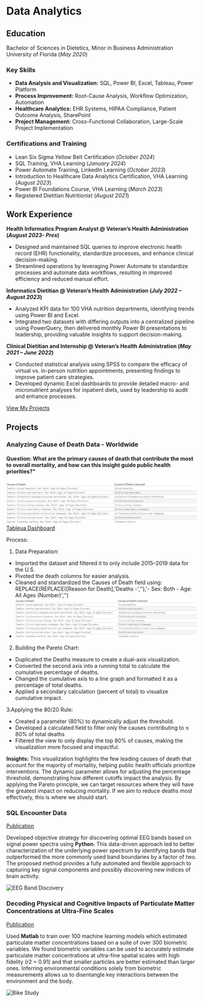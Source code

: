 # Data Analytics

## Education	        		
Bachelor of Sciences in Dietetics, Minor in Business Administration
  University of Florida (_May 2020_)

### Key Skills
- **Data Analysis and Visualization:** SQL, Power BI, Excel, Tableau, Power Platform
- **Process Improvement:** Root-Cause Analysis, Workflow Optimization, Automation
- **Healthcare Analytics:** EHR Systems, HIPAA Compliance, Patient Outcome Analysis, SharePoint
- **Project Management:** Cross-Functional Collaboration, Large-Scale Project Implementation

### Certifications and Training
- Lean Six Sigma Yellow Belt Certification (_October 2024_)
- SQL Training, VHA Learning (_January 2024_)
- Power Automate Training, LinkedIn Learning (_October 2023_)
- Introduction to Healthcare Data Analytics Certification, VHA Learning (_August 2023_)
- Power BI Foundations Course, VHA Learning (_March 2023_)
- Registered Dietitian Nutritionist (_August 2021_)

## Work Experience
**Health Informatics Program Analyst  @ Veteran’s Health Administration (_August 2023- Pres_)**
- Designed and maintained SQL queries to improve electronic health record (EHR) functionality,  standardize processes, and enhance clinical decision-making.
- Streamlined operations by leveraging Power Automate to standardize processes and automate data workflows, resulting in improved efficiency and reduced manual effort.

**Informatics Dietitian  @ Veteran’s Health Administration (_July 2022 – August 2023_)**
- Analyzed KPI data for 100 VHA  nutrition departments, identifying trends using Power BI and Excel.
- Integrated two datasets with differing outputs into a centralized pipeline using PowerQuery, then delivered monthly Power BI presentations to leadership, providing valuable insights to support decision-making.

**Clinical Dietitian and Internship   @ Veteran’s Health Administration (_May 2021 – June 2022_)**
- Conducted statistical analysis using SPSS to compare the efficacy of virtual vs. in-person nutrition appointments, presenting findings to improve patient care strategies.
- Developed dynamic Excel dashboards to provide detailed macro- and micronutrient analyses for inpatient diets, used by leadership to audit and enhance processes.

<a href="/portfolio/projects.html" class="button">View My Projects</a>

## Projects
### Analyzing Cause of Death Data - Worldwide
#### Question: What are the primary causes of death that contribute the most to overall mortality, and how can this insight guide public health priorities?"
![Cleaning Data](/images/cause%20of%20death%20data%20cleaning.png)
[Tableua Dashboard](https://public.tableau.com/views/TopCausesofDeath-Pareto/TopCausesofDeath-Pareto?:language=en-US&publish=yes&:sid=&:redirect=auth&:display_count=n&:origin=viz_share_link)

Process:
1. Data Preparation:
  - Imported the dataset and filtered it to only include 2015–2019 data for the U.S.
  - Pivoted the death columns for easier analysis.
  - Cleaned and standardized the Causes of Death field using: REPLACE(REPLACE([Reason for Death],'Deaths -',''),'- Sex: Both - Age: All Ages (Number)','')
  - ![Cleaning Data](/images/cause%20of%20death%20data%20cleaning.png)

2. Building the Pareto Chart:
  - Duplicated the Deaths measure to create a dual-axis visualization.
  - Converted the second axis into a running total to calculate the cumulative percentage of deaths.
  - Changed the cumulative axis to a line graph and formatted it as a percentage of total deaths.
  - Applied a secondary calculation (percent of total) to visualize cumulative impact.

  3.Applying the 80/20 Rule:
  - Created a parameter (80%) to dynamically adjust the threshold.
  - Developed a calculated field to filter only the causes contributing to ≤ 80% of total deaths
  - Filtered the view to only display the top 80% of causes, making the visualization more focused and impactful.

**Insights:** This visualization highlights the few leading causes of death that account for the majority of mortality, helping public health officials prioritize interventions. The dynamic parameter allows for adjusting the percentage threshold, demonstrating how different cutoffs impact the analysis.
By applying the Pareto principle, we can target resources where they will have the greatest impact on reducing mortality. If we aim to reduce deaths most effectively, this is where we should start.



### SQL Encounter Data 
[Publication](https://www.mdpi.com/1424-8220/22/8/3048)

Developed objective strategy for discovering optimal EEG bands based on signal power spectra using **Python**. This data-driven approach led to better characterization of the underlying power spectrum by identifying bands that outperformed the more commonly used band boundaries by a factor of two. The proposed method provides a fully automated and flexible approach to capturing key signal components and possibly discovering new indices of brain activity.

![EEG Band Discovery](/assets/img/eeg_band_discovery.jpeg)

### Decoding Physical and Cognitive Impacts of Particulate Matter Concentrations at Ultra-Fine Scales
[Publication](https://www.mdpi.com/1424-8220/22/11/4240)

Used **Matlab** to train over 100 machine learning models which estimated particulate matter concentrations based on a suite of over 300 biometric variables. We found biometric variables can be used to accurately estimate particulate matter concentrations at ultra-fine spatial scales with high fidelity (r2 = 0.91) and that smaller particles are better estimated than larger ones. Inferring environmental conditions solely from biometric measurements allows us to disentangle key interactions between the environment and the body.

![Bike Study](/assets/img/bike_study.jpeg)

